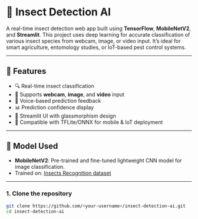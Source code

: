 # 🐛 Insect Detection AI

A real-time insect detection web app built using **TensorFlow**, **MobileNetV2**, and **Streamlit**. This project uses deep learning for accurate classification of various insect species from webcam, image, or video input. It’s ideal for smart agriculture, entomology studies, or IoT-based pest control systems.

---

## 📌 Features

- 🔍 Real-time insect classification
- 🎥 Supports **webcam**, **image**, and **video** input
- 📢 Voice-based prediction feedback
- 📊 Prediction confidence display
- 🎨 Streamlit UI with glassmorphism design
- 📱 Compatible with TFLite/ONNX for mobile & IoT deployment

---

## 🧠 Model Used

- **MobileNetV2**: Pre-trained and fine-tuned lightweight CNN model for image classification.
- Trained on: [Insects Recognition dataset](https://www.kaggle.com/datasets/hamzaali5/insects-recognition)

---

### 1. Clone the repository
```bash
git clone https://github.com/<your-username>/insect-detection-ai.git
cd insect-detection-ai
